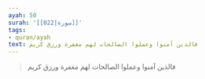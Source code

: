 ```yaml
---
ayah: 50
surah: '[[022|سورة]]'
tags:
- quran/ayah
text: فالذين آمنوا وعملوا الصالحات لهم مغفرة ورزق كريم
---
```

> فالذين آمنوا وعملوا الصالحات لهم مغفرة ورزق كريم
